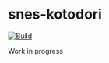 # snes-kotodori

[![Build](https://github.com/kotodori/snes-kotodori/actions/workflows/build.yml/badge.svg)](https://github.com/kotodori/snes-kotodori/actions/workflows/build.yml)

Work in progress
